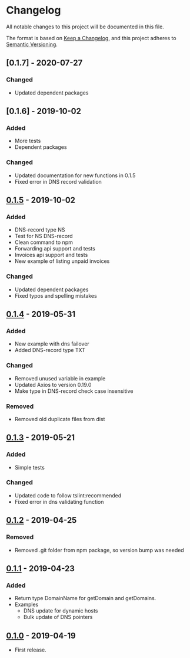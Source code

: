 # Changelog
All notable changes to this project will be documented in this file.

The format is based on [Keep a Changelog](https://keepachangelog.com/en/1.0.0/),
and this project adheres to [Semantic Versioning](https://semver.org/spec/v2.0.0.html).

## [0.1.7] - 2020-07-27
### Changed
- Updated dependent packages

## [0.1.6] - 2019-10-02
### Added
- More tests
- Dependent packages

### Changed
- Updated documentation for new functions in 0.1.5
- Fixed error in DNS record validation

## [0.1.5] - 2019-10-02
### Added
- DNS-record type NS
- Test for NS DNS-record
- Clean command to npm
- Forwarding api support and tests
- Invoices api support and tests
- New example of listing unpaid invoices

### Changed
- Updated dependent packages
- Fixed typos and spelling mistakes

## [0.1.4] - 2019-05-31
### Added
- New example with dns failover 
- Added DNS-record type TXT

### Changed
- Removed unused variable in example
- Updated Axios to version 0.19.0
- Make type in DNS-record check case insensitive

### Removed
- Removed old duplicate files from dist

## [0.1.3] - 2019-05-21
### Added
- Simple tests

### Changed
- Updated code to follow tslint:recommended
- Fixed error in dns validating function

## [0.1.2] - 2019-04-25
### Removed
- Removed .git folder from npm package, so version bump was needed

## [0.1.1] - 2019-04-23
### Added
- Return type DomainName for getDomain and getDomains.
- Examples
  - DNS update for dynamic hosts
  - Bulk update of DNS pointers

## [0.1.0] - 2019-04-19
- First release.

[0.1.5]: https://github.com/domeneshop/domeneshop.js/compare/v0.1.4...v0.1.5
[0.1.4]: https://github.com/domeneshop/domeneshop.js/compare/v0.1.3...v0.1.4
[0.1.3]: https://github.com/domeneshop/domeneshop.js/compare/v0.1.2...v0.1.3
[0.1.2]: https://github.com/domeneshop/domeneshop.js/compare/v0.1.1...v0.1.2
[0.1.1]: https://github.com/domeneshop/domeneshop.js/compare/v0.1.0...v0.1.1
[0.1.0]: https://github.com/domeneshop/domeneshop.js/releases/tag/v0.1.0